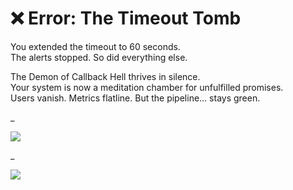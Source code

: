 # ❌ Error: The Timeout Tomb

You extended the timeout to 60 seconds.  
The alerts stopped. So did everything else.

The Demon of Callback Hell thrives in silence.  
Your system is now a meditation chamber for unfulfilled promises.  
Users vanish. Metrics flatline. But the pipeline… stays green.

_

<a href="../../glossary.md">
  <img src="https://img.shields.io/badge/Consult%20the%20DevLore%20Glossary-5dade2?style=for-the-badge"/>
</a>

_

<a href="../../start-game.md">
  <img src="https://img.shields.io/badge/Spin%20up%20your%20spells%20and%20face%20the%20storm%20again-slategray?style=for-the-badge"/>
</a>
